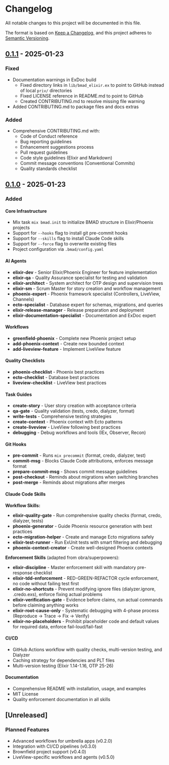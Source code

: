 # Changelog

All notable changes to this project will be documented in this file.

The format is based on [Keep a Changelog](https://keepachangelog.com/en/1.0.0/),
and this project adheres to [Semantic Versioning](https://semver.org/spec/v2.0.0.html).

## [0.1.1] - 2025-01-23

### Fixed
- Documentation warnings in ExDoc build
  - Fixed directory links in `lib/bmad_elixir.ex` to point to GitHub instead of local `priv/` directories
  - Fixed LICENSE reference in README.md to point to GitHub
  - Created CONTRIBUTING.md to resolve missing file warning
- Added CONTRIBUTING.md to package files and docs extras

### Added
- Comprehensive CONTRIBUTING.md with:
  - Code of Conduct reference
  - Bug reporting guidelines
  - Enhancement suggestions process
  - Pull request guidelines
  - Code style guidelines (Elixir and Markdown)
  - Commit message conventions (Conventional Commits)
  - Quality standards checklist

## [0.1.0] - 2025-01-23

### Added

#### Core Infrastructure
- Mix task `mix bmad.init` to initialize BMAD structure in Elixir/Phoenix projects
- Support for `--hooks` flag to install git pre-commit hooks
- Support for `--skills` flag to install Claude Code skills
- Support for `--force` flag to overwrite existing files
- Project configuration via `.bmad/config.yaml`

#### AI Agents
- **elixir-dev** - Senior Elixir/Phoenix Engineer for feature implementation
- **elixir-qa** - Quality Assurance specialist for testing and validation
- **elixir-architect** - System architect for OTP design and supervision trees
- **elixir-sm** - Scrum Master for story creation and workflow management
- **phoenix-expert** - Phoenix framework specialist (Controllers, LiveView, Channels)
- **ecto-specialist** - Database expert for schemas, migrations, and queries
- **elixir-release-manager** - Release preparation and deployment
- **elixir-documentation-specialist** - Documentation and ExDoc expert

#### Workflows
- **greenfield-phoenix** - Complete new Phoenix project setup
- **add-phoenix-context** - Create new bounded context
- **add-liveview-feature** - Implement LiveView feature

#### Quality Checklists
- **phoenix-checklist** - Phoenix best practices
- **ecto-checklist** - Database best practices
- **liveview-checklist** - LiveView best practices

#### Task Guides
- **create-story** - User story creation with acceptance criteria
- **qa-gate** - Quality validation (tests, credo, dialyzer, format)
- **write-tests** - Comprehensive testing strategies
- **create-context** - Phoenix context with Ecto patterns
- **create-liveview** - LiveView following best practices
- **debugging** - Debug workflows and tools (IEx, Observer, Recon)

#### Git Hooks
- **pre-commit** - Runs `mix precommit` (format, credo, dialyzer, test)
- **commit-msg** - Blocks Claude Code attributions, enforces message format
- **prepare-commit-msg** - Shows commit message guidelines
- **post-checkout** - Reminds about migrations when switching branches
- **post-merge** - Reminds about migrations after merges

#### Claude Code Skills

**Workflow Skills:**
- **elixir-quality-gate** - Run comprehensive quality checks (format, credo, dialyzer, tests)
- **phoenix-generator** - Guide Phoenix resource generation with best practices
- **ecto-migration-helper** - Create and manage Ecto migrations safely
- **elixir-test-runner** - Run ExUnit tests with smart filtering and debugging
- **phoenix-context-creator** - Create well-designed Phoenix contexts

**Enforcement Skills** (adapted from obra/superpowers):
- **elixir-discipline** - Master enforcement skill with mandatory pre-response checklist
- **elixir-tdd-enforcement** - RED-GREEN-REFACTOR cycle enforcement, no code without failing test first
- **elixir-no-shortcuts** - Prevent modifying ignore files (dialyzer.ignore, .credo.exs), enforce fixing actual problems
- **elixir-verification-gate** - Evidence before claims, run actual commands before claiming anything works
- **elixir-root-cause-only** - Systematic debugging with 4-phase process (Reproduce → Trace → Fix → Verify)
- **elixir-no-placeholders** - Prohibit placeholder code and default values for required data, enforce fail-loud/fail-fast

#### CI/CD
- GitHub Actions workflow with quality checks, multi-version testing, and Dialyzer
- Caching strategy for dependencies and PLT files
- Multi-version testing (Elixir 1.14-1.16, OTP 25-26)

#### Documentation
- Comprehensive README with installation, usage, and examples
- MIT License
- Quality enforcement documentation in all skills

## [Unreleased]

### Planned Features
- Advanced workflows for umbrella apps (v0.2.0)
- Integration with CI/CD pipelines (v0.3.0)
- Brownfield project support (v0.4.0)
- LiveView-specific workflows and agents (v0.5.0)

[0.1.1]: https://github.com/mkreyman/bmad-elixir/releases/tag/v0.1.1
[0.1.0]: https://github.com/mkreyman/bmad-elixir/releases/tag/v0.1.0
